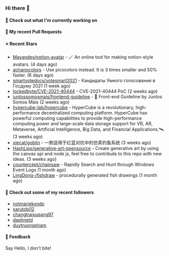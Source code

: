 ### Hi there 👋

#### 👷 Check out what I'm currently working on

#### 🔨 My recent Pull Requests


#### ⭐ Recent Stars

- [Mayandev/notion-avatar](https://github.com/Mayandev/notion-avatar) - 🪄 An online tool for making notion-style avatars. (4 days ago)
- [ai/nanocolors](https://github.com/ai/nanocolors) - Use picocolors instead. It is 3 times smaller and 50% faster. (6 days ago)
- [smartvotedocs/votesmart2021](https://github.com/smartvotedocs/votesmart2021) - Кандидаты Умного голосования в Госдуму 2021 (1 week ago)
- [lockedbyte/CVE-2021-40444](https://github.com/lockedbyte/CVE-2021-40444) - CVE-2021-40444 PoC (2 weeks ago)
- [juntossomosmais/frontend-guideline](https://github.com/juntossomosmais/frontend-guideline) - 📝 Front-end Guideline by Juntos Somos Mais (2 weeks ago)
- [hypercube-lab/hypercube](https://github.com/hypercube-lab/hypercube) - HyperCube is a revolutionary, high-performance decentralized computing platform. HyperCube has powerful computing  capabilities to provide high-performance computing power and large-scale data storage support for VR, AR, Metaverse, Artificial Intelligence, Big Data, and Financial Applications.🛰 (3 weeks ago)
- [xiecat/goblin](https://github.com/xiecat/goblin) - 一款适用于红蓝对抗中的仿真钓鱼系统 (3 weeks ago)
- [HashLips/generative-art-opensource](https://github.com/HashLips/generative-art-opensource) - Create generative art by using the canvas api and node js, feel free to contribute to this repo with new ideas. (3 weeks ago)
- [countercept/chainsaw](https://github.com/countercept/chainsaw) -  Rapidly Search and Hunt through Windows Event Logs  (1 month ago)
- [LingDong-/fishdraw](https://github.com/LingDong-/fishdraw) - procedurally generated fish drawings (1 month ago)

#### 👯 Check out some of my recent followers

- [notmariekondo](https://github.com/notmariekondo)
- [sarutobi12](https://github.com/sarutobi12)
- [changtraixuqang97](https://github.com/changtraixuqang97)
- [daphnetd](https://github.com/daphnetd)
- [duytruongpham](https://github.com/duytruongpham)

#### 💬 Feedback

Say Hello, I don't bite!